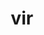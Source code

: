 ---
title: vir
meaning: man
ch: [three, f1, f, ss, ss5]
pos: noun
stem: vir
genend: ī
abbgender: m.
abbgender2: masc.
gender: masculine
declension: second
six: y
---